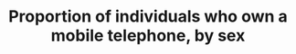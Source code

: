 ---
actual_indicator_available: Proportion of individuals who use an Internet-connected
  mobile telephone, by sex
actual_indicator_available_description: Proportion of individuals who use an Internet-connected
  mobile telephone, by sex, age 3 and over
comments_and_limitations: The 2011 and 2013 supplements directly asked whether individuals
  use a cellular phone or smartphone to access the Internet. The 2015 estimate represents
  those who 1) use a mobile phone, 2) use the Internet from any location, and 3) live
  in a household where someone accesses a mobile Internet service or data plan. Data
  from this source are not available prior to 2011. The next CPS Computer and Internet
  Use Supplement is scheduled for 2017-11.
data_non_statistical: false
date_metadata_updated: '2017-10-01'
date_of_national_source_publication: 'October 2016 '
disaggregation_categories: 'Overall proportion available by age group, employment
  status, income, education, sex, race and Hispanic origin, disability status, metropolitan
  status, and whether school-aged child in household '
disaggregation_geography: Overall proportion available at national and state levels
goal_meta_link: http://unstats.un.org/sdgs/files/metadata-compilation/Metadata-Goal-5.pdf
goal_meta_link_page: 33
graph: longitudinal
graph_status_notes: Graphed
graph_title: Percent of US females ages 3 and older who use an Internet-connected
  mobile telephone
graph_type: line
graph_type_description: Line graph
has_metadata: true
indicator: 5.b.1
indicator_definition: This indicator is defined as the 'proportion of individuals
  who own a mobile telephone, by sex'. An individual owns a mobile cellular phone
  if he/she has a mobile cellular phone device with at least one active SIM card for
  personal use. Mobile cellular phones supplied by employers that can be used for
  personal reasons (to make personal calls, access the Internet, etc.) are included.
  Individuals who have only active SIM card(s) and not a mobile phone device are excluded.
  Individuals who have a mobile phone for personal use that is not registered under
  his/her name are also included. An active SIM card is a SIM card that has been used
  in the last three months. A mobile (cellular) telephone refers to a portable telephone
  subscribing to a public mobile telephone service using cellular technology, which
  provides access to the PSTN. This includes analogue and digital cellular systems
  and technologies such as IMT-2000 (3G) and IMT-Advanced. Users of both postpaid
  subscriptions and prepaid accounts are included. Countries can collect data on this
  indicator through national household surveys.
indicator_name: Proportion of individuals who own a mobile telephone, by sex
indicator_sort_order: 05.0b.01
indicator_variable: own_mobile_phone_female
international_and_national_references: NA
layout: indicator
method_of_computation: This indicator is calculated by dividing the total number of
  in-scope individuals who own a mobile phone by the total number of in-scope individuals.
periodicity: Biennial
permalink: /5-b-1/
published: true
rationale_interpretation: "Mobile phone networks have spread rapidly over the last\
  \ decade and the number of mobile-cellular subscriptions is quasi equal to the number\
  \ of the people living on earth. However, not every person uses, or owns a mobile-cellular\
  \ telephone. Mobile phone ownership, in particular, is important to track gender\
  \ equality since the mobile phone is a personal device that, if owned and not just\
  \ shared, provides women with a degree of independence and autonomy, including for\
  \ professional purposes. A number of studies have highlighted the link between mobile\
  \ phone ownership and empowerment, and productivity growth. \nExisting data on the\
  \ proportion of women owning a mobile phone suggest that less women than men own\
  \ a mobile phone. This indicator highlights the importance of mobile phone ownership\
  \ to track and to improve gender equality, and monitoring will help design targeted\
  \ policies to overcome the gender divide. The collection of this indicator was proposed\
  \ by the Task Group on Gender of the Partnership on Measuring ICT for Development."
reporting_status: complete
sdg_goal: 5
source_active_1: true
source_agency_staff_email_1: 'jamie.lewis-owen@census.gov '
source_agency_staff_name_1: 'Jamie Lewis '
source_agency_survey_dataset_1: 'U.S. Census Bureau, Current Population Survey Computer
  and Internet Use Supplements '
source_notes_1: null
source_title_1: null
source_url_1: 'Web source: NTIA Digital Nation Data Explorer https://www.ntia.doc.gov/data/digital-nation-data-explorer '
target: Enhance the use of enabling technology, in particular information and communications
  technology, to promote the empowerment of women.
target_id: 5.b
time_period: 'The 2015 questionnaire asked about Internet and device use during the
  past 6 months. Earlier questionnaires did not specify a reference period. '
title: Proportion of individuals who own a mobile telephone, by sex
un_custodial_agency: ITU
un_designated_tier: '1'
unit_of_measure: 'Proportion '
us_method_of_computation: 'Data are derived from the Computer and Internet Use Supplement
  of the Current Population Survey (CPS). The Census Bureau and Bureau of Labor Statistics
  jointly sponsor the CPS, and the National Telecommunications and Information Administration
  sponsors the supplement. Data are collected by the Census Bureau. Individuals using
  a mobile telephone: Persons age 3 and over who use an Internet-connected mobile
  telephone. Metadata sources: http://www.census.gov/programs-surveys/cps/technical-documentation/complete.html'
variable_description: null
variable_notes: null
---